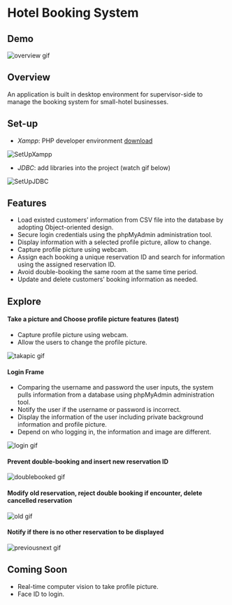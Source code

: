 # Hotel Booking System

## Demo

![overview gif](https://github.com/jtrinh21/HotelBookingSystem/blob/master/src/Image/hotelBookingSystem.gif)

## Overview

An application is built in desktop environment for supervisor-side to manage the booking system for small-hotel businesses.

## Set-up

* *Xampp*: PHP developer environment [download](https://www.apachefriends.org/index.html)

![SetUpXampp](https://github.com/jtrinh21/HotelBookingSystem/blob/master/build/classes/Image/SetupXampp.gif)

* *JDBC*: add libraries into the project (watch gif below)

![SetUpJDBC](https://github.com/jtrinh21/HotelBookingSystem/blob/master/build/classes/Image/SetUpJDBC.gif)

## Features


*	Load existed customers’ information from CSV file into the database by adopting Object-oriented design.
*	Secure login credentials using the phpMyAdmin administration tool.
*	Display information with a selected profile picture, allow to change.
*  Capture profile picture using webcam.
*	Assign each booking a unique reservation ID and search for information using the assigned reservation ID.
*	Avoid double-booking the same room at the same time period.
*	Update and delete customers’ booking information as needed.


## Explore

#### Take a picture and Choose profile picture features (latest)

   - Capture profile picture using webcam.
   - Allow the users to change the profile picture.
   
![takapic gif](https://github.com/jtrinh21/HotelBookingSystem/blob/master/src/Image/TakeAPic.gif)

#### Login Frame

   - Comparing the username and password the user inputs, the system pulls information from a database using phpMyAdmin administration tool.
   - Notify the user if the username or password is incorrect.
   - Display the information of the user including private background information and profile picture.
   - Depend on who logging in, the information and image are different.
   
![login gif](https://github.com/jtrinh21/HotelBookingSystem/blob/master/src/Image/LoginFeature.gif)

#### Prevent double-booking and insert new reservation ID

![doublebooked gif](https://github.com/jtrinh21/HotelBookingSystem/blob/master/src/Image/DoubleBooked.gif)

#### Modify old reservation, reject double booking if encounter, delete cancelled reservation

![old gif](https://github.com/jtrinh21/HotelBookingSystem/blob/master/src/Image/DoubleBookedOldRSAndDelete.gif)

#### Notify if there is no other reservation to be displayed

![previousnext gif](https://github.com/jtrinh21/HotelBookingSystem/blob/master/src/Image/PreviousNext.gif)
   
## Coming Soon
* Real-time computer vision to take profile picture.
* Face ID to login.
